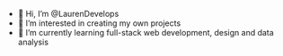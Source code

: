 - 👋 Hi, I’m @LaurenDevelops
- 👀 I’m interested in creating my own projects
- 🌱 I’m currently learning full-stack web development, design and data analysis

<!---
LaurenDevelops/LaurenDevelops is a ✨ special ✨ repository because its `README.md` (this file) appears on your GitHub profile.
You can click the Preview link to take a look at your changes.
--->
